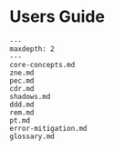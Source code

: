 # Users Guide

```{toctree}
---
maxdepth: 2
---
core-concepts.md
zne.md
pec.md
cdr.md
shadows.md
ddd.md
rem.md
pt.md
error-mitigation.md
glossary.md
```
